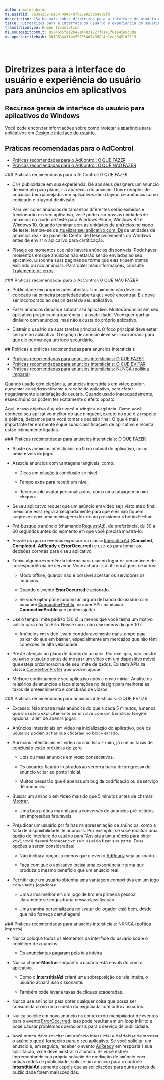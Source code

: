 ```yaml
---
author: mcleanbyron
ms.assetid: 7a38a352-6e54-4949-87b1-992395a959fd
description: "Saiba mais sobre diretrizes para a interface do usuário e experiência do usuário para anúncios em aplicativos."
title: "Diretrizes para a interface do usuário e experiência do usuário para anúncios em aplicativos"
translationtype: Human Translation
ms.sourcegitcommit: 8574695fe12042e44831227f81e1f6ea45e9c0da
ms.openlocfilehash: 3019834a314e552654d74358f4b1eed8451d5119


---
```


# Diretrizes para a interface do usuário e experiência do usuário para anúncios em aplicativos




## Recursos gerais da interface do usuário para aplicativos do Windows

Você pode encontrar informações sobre como projetar a aparência para aplicativos em [Design e interface do usuário](https://developer.microsoft.com/windows/design).

## Práticas recomendadas para o AdControl

* [Práticas recomendadas para o AdControl: O QUE FAZER](#adcontrolbestpracticesdo10)
* [Práticas recomendadas para o AdControl: O QUE NÃO FAZER](#adcontrolbestpracticesdont10)

<span id="adcontrolbestpracticesdo10"/>
### Práticas recomendadas para o AdControl: O QUE FAZER

* Crie publicidade em sua experiência. Dê aos seus designers um anúncio de exemplo para planejar a aparência do anúncio. Dois exemplos de anúncios bem planejados em aplicativos são o layout de anúncios como conteúdo e o layout de divisão.

  Para ver como anúncios de tamanhos diferentes serão exibidos e funcionarão em seu aplicativo, você pode usar nossas unidades de anúncios no modo de teste para Windows Phone, Windows 8.1 e Windows 10. Quando terminar com as unidades de anúncios no modo de teste, lembre-se de [atualizar seu aplicativo com IDs](set-up-ad-units-in-your-app.md) de unidades de anúncios reais do painel do Centro de Desenvolvimento do Windows antes de enviar o aplicativo para certificação.

* Planeje os momentos que não haverá anúncios disponíveis. Pode haver momentos em que anúncios não estarão sendo enviados ao seu aplicativo. Disponha suas páginas de forma que elas fiquem ótimas exibindo ou não anúncios. Para obter mais informações, consulte [Tratamento de erros](error-handling-with-advertising-libraries.md).

<span id="adcontrolbestpracticesdont10"/>
### Práticas recomendadas para o AdControl: O QUE NÃO FAZER

* Publicidade em propriedades abertas. Um anúncio não deve ser colocado na primeira propriedade aberta que você encontrar. Ele deve ser incorporado ao design geral do seu aplicativo.

* Fazer anúncios demais e saturar seu aplicativo. Muitos anúncios em seu aplicativo prejudicam a aparência e a usabilidade. Você quer ganhar dinheiro com anúncios, mas não à custa do próprio aplicativo.

* Distrair o usuário de suas tarefas principais. O foco principal deve estar sempre no aplicativo. O espaço de anúncio deve ser incorporado para que ele permaneça um foco secundário.

<span id="interstitialbestpractices10"/>
## Políticas e práticas recomendadas para anúncios intersticiais

* [Práticas recomendadas para anúncios intersticiais: O QUE FAZER](#interstitialbestpracticesdo10)
* [Práticas recomendadas para anúncios intersticiais: O QUE EVITAR](#interstitialbestpracticesavoid10)
* [Práticas recomendadas para anúncios intersticiais: NUNCA (política imposta)](#interstitialbestpracticesnever10)

Quando usado com elegância, anúncios intersticiais em vídeo podem aumentar consideravelmente a receita do aplicativo, sem afetar negativamente a satisfação do usuário. Quando usado inadequadamente, esses anúncios podem ter exatamente o efeito oposto.

Aqui, nosso objetivo é ajudar você a atingir a elegância. Como você conhece seu aplicativo melhor do que ninguém, exceto no que diz respeito à política, deixamos para você tomar a decisão final. O que é mais importante ter em mente é que suas classificações de aplicativo e receita estão intimamente ligadas.

<span id="interstitialbestpracticesdo10"/>
### Práticas recomendadas para anúncios intersticiais: O QUE FAZER

* Ajuste os anúncios intersticiais no fluxo natural do aplicativo, como entre níveis de jogo.

* Associe anúncios com vantagens tangíveis, como:

    * Dicas em relação à conclusão de nível.

    * Tempo extra para repetir um nível.

    * Recursos de avatar personalizados, como uma tatuagem ou um chapéu.

* Se seu aplicativo requer que um anúncio em vídeo seja visto até o final, mencione essa regra antecipadamente para que eles não fiquem surpresos com uma mensagem de erro ao pressionar o botão Fechar.

* Pré-busque o anúncio (chamando [RequestAd](https://msdn.microsoft.com/library/windows/apps/microsoft.advertising.winrt.ui.interstitialad.requestad.aspx)), de preferência, de 30 a 60 segundos antes do momento em que você precisa mostrá-lo.

* Assine os quatro eventos expostos na classe [InterstitialAd](https://msdn.microsoft.com/library/windows/apps/microsoft.advertising.winrt.ui.interstitialad.aspx) (**Canceled**, **Completed**, **AdReady** e **ErrorOccurred**) e use-os para tomar as decisões corretas para o seu aplicativo.

* Tenha alguma experiência interna para usar no lugar de um anúncio de correspondência de servidor. Você achará isso útil em alguns cenários:

    * Modo offline, quando não é possível acessar os servidores de anúncios.

    * Quando o evento **ErrorOccurred** é acionado.

    * Se você optar por economizar largura de banda do usuário com base em [ConnectionProfile](https://msdn.microsoft.com/library/windows/apps/windows.networking.connectivity.connectionprofile.aspx), existem APIs na classe **ConnectionProfile** que podem ajudar.

* Use o tempo limite padrão (30 s), a menos que você tenha um motivo válido para não fazê-lo. Nesse caso, não use menos do que 10 s.

    * Anúncios em vídeo levam consideravelmente mais tempo para baixar do que em banner, especialmente em mercados que não têm conexões de alta velocidade.


* Preste atenção ao plano de dados do usuário. Por exemplo, não mostre ou aviso o usuário antes de mostrar um vídeo em um dispositivo móvel que esteja próximo/acima de seu limite de dados. Existem APIs na classe [ConnectionProfile](https://msdn.microsoft.com/library/windows/apps/windows.networking.connectivity.connectionprofile.aspx) que podem ajudar.

* Melhore continuamente seu aplicativo após o envio inicial. Analise os relatórios de anúncios e faça alterações no design para melhorar as taxas de preenchimento e conclusão de vídeos.

<span id="interstitialbestpracticesavoid10"/>
### Práticas recomendadas para anúncios intersticiais: O QUE EVITAR

* Excesso. Não mostre mais anúncios do que a cada 5 minutos, a menos que o usuário explicitamente se envolva com um benefício tangível opcional, além de apenas jogar.

* Anúncios intersticiais em vídeo na inicialização do aplicativo, pois os usuários podem achar que clicaram no bloco errado.

* Anúncios intersticiais em vídeo ao sair. Isso é ruim, já que as taxas de conclusão estão próximas de zero.

    * Dois ou mais anúncios em vídeo consecutivos.

    * Os usuários ficarão frustrados ao verem a barra de progresso do anúncio voltar ao ponto inicial.

    * Muitos pensarão que é apenas um bug de codificação ou de serviço de anúncios.

* Buscar um anúncio em vídeo mais do que 5 minutos antes de chamar [Mostrar](https://msdn.microsoft.com/library/windows/apps/microsoft.advertising.winrt.ui.interstitialad.show.aspx).

    * Uma boa prática maximizará a conversão de anúncios pré-obtidos em impressões faturáveis.


* Prejudicar um usuário por falhas na apresentação de anúncios, como a falta de disponibilidade de anúncios. Por exemplo, se você mostrar uma opção de interface do usuário para "Assista a um anúncio para obter *xxx*", você deverá fornecer *xxx* se o usuário fizer sua parte. Duas opções a serem consideradas:

    * Não inclua a opção, a menos que o evento [AdReady](https://msdn.microsoft.com/library/windows/apps/microsoft.advertising.winrt.ui.interstitialad.adready.aspx) seja acionado.

    * Faça com que o aplicativo inclua uma experiência interna que produza o mesmo benefício que um anúncio real.

* Permitir que um usuário obtenha uma vantagem competitiva em um jogo com vários jogadores.

    * Uma arma melhor em um jogo de tiro em primeira pessoa claramente se enquadraria nessa classificação.

    * Uma camisa personalizada no avatar do jogador está bem, desde que não forneça camuflagem!

<span id="interstitialbestpracticesnever10"/>
### Práticas recomendadas para anúncios intersticiais: NUNCA (política imposta)

* Nunca coloque todos os elementos da interface do usuário sobre o contêiner de anúncios.

    * Os anunciantes pagaram pela tela inteira.

<span/>

* Nunca chame **Mostrar** enquanto o usuário está envolvido com o aplicativo.

    * Como o **InterstitialAd** criará uma sobreposição de tela inteira, o usuário achará isso dissonante.

    * Também pode levar a taxas de cliques exageradas.

* Nunca use anúncios para obter qualquer coisa que possa ser consumida como uma moeda ou negociada com outros usuários.

* Nunca solicite um novo anúncio no contexto do manipulador de eventos para o evento [ErrorOccurred](https://msdn.microsoft.com/library/windows/apps/microsoft.advertising.winrt.ui.interstitialad.erroroccurred.aspx). Isso pode resultar em um loop infinito e pode causar problemas operacionais para o serviço de publicidade.

* Você nunca deve solicitar um anúncio intersticial e daí deixar de mostrar o anúncio que é fornecido para o seu aplicativo. Se você solicitar um anúncio e, em seguida, receber o evento [AdReady](https://msdn.microsoft.com/library/windows/apps/microsoft.advertising.winrt.ui.interstitialad.adready.aspx) em resposta à sua solicitação, você deve mostrar o anúncio. Se você estiver implementando sua própria solução de mediação de anúncio com outras redes de publicidade, solicite um anúncio para o controle **InterstitialAd** somente depois que as solicitações para outras redes de publicidade forem malsucedidas.

 

 



<!--HONumber=Nov16_HO1-->


